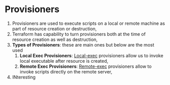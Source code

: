 # Provisioners

1. Provisioners are used to execute scripts on a local or remote machine as part of resource creation or destruction,
2. Terraform has capability to turn provisioners both at the time of resource creation as well as destruction,
3. **Types of Provisioners**: these are main ones but below are the most used
   1. **Local Exec Provisioners**: [Local-exec](./local-exec.tf) provisioners allow us to invoke local executable after resource is created,
   2. **Remote Exec Provisioners**: [Remote-exec](./remote-exec.tf) provisioners allow to invoke scripts directly on the remote server,
4. INteresting
